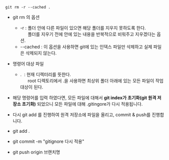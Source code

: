 ```git
git rm -r --cached .
```

- git rm 의 옵션
    - -r : 폴더 안에 다른 파일이 있으면 해당 폴더를 지우지 못하도록 한다.  
              폴더를 지우기 전에 안에 있는 내용을 반복적으로 비워주고 지우겠다는 옵션.
    - --cached : 이 옵션을 사용하면 git에 있는 인덱스 파일만 삭제하고 실제 파일은 삭제되지 않는다. 
- 명령어 대상 파일
    - .  : 현재 디렉터리를 뜻한다.  
              root 디렉토리에서 .을 사용하면 최상위 폴더 아래에 있는 모든 파일이 작업 대상이 된다.

- 해당 명령어를 입력 하였다면, 모든 파일에 대해서 **git index가 초기화(git 원격 저장소 초기화)** 되었으니 모든 파일에 대해 .gitingore가 다시 적용됩니다.

- 다시 git add 를 진행하여 원격 저장소에 파일을 올리고, commit & push를 진행합니다.

- git add .
- git commit -m "gitignore 다시 적용"
- git push origin 브랜치명